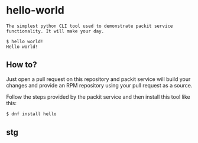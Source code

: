 # hello-world

    The simplest python CLI tool used to demonstrate packit service functionality. It will make your day.


```
$ hello world!
Hello world!
```


## How to?

Just open a pull request on this repository and packit service will build your changes and provide an RPM repository using your pull request as a source.

Follow the steps provided by the packit service and then install this tool like this:
```bash
$ dnf install hello
```

## stg

